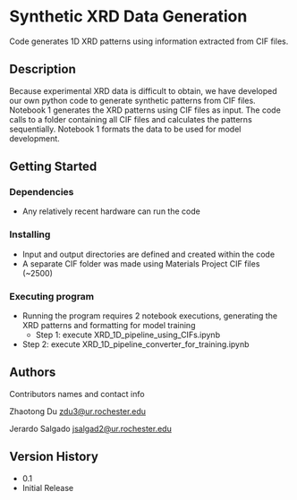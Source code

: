 # Synthetic XRD Data Generation

Code generates 1D XRD patterns using information extracted from CIF files.

## Description

Because experimental XRD data is difficult to obtain, we have developed our own python code to generate synthetic patterns
from CIF files. Notebook 1 generates the XRD patterns using CIF files as input. The code calls to a folder containing all
CIF files and calculates the patterns sequentially. Notebook 1 formats the data to be used for model development.

## Getting Started

### Dependencies

* Any relatively recent hardware can run the code

### Installing

* Input and output directories are defined and created within the code
* A separate CIF folder was made using Materials Project CIF files (~2500)

### Executing program

* Running the program requires 2 notebook executions, generating the XRD patterns and formatting for model training
    * Step 1: execute XRD_1D_pipeline_using_CIFs.ipynb
* Step 2: execute XRD_1D_pipeline_converter_for_training.ipynb


## Authors

Contributors names and contact info

Zhaotong Du
zdu3@ur.rochester.edu

Jerardo Salgado
jsalgad2@ur.rochester.edu

## Version History

* 0.1
* Initial Release